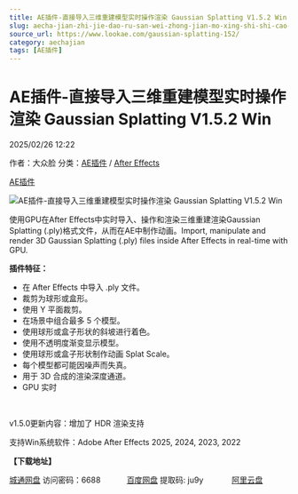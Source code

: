 ```yaml
---
title: AE插件-直接导入三维重建模型实时操作渲染 Gaussian Splatting V1.5.2 Win
slug: aecha-jian-zhi-jie-dao-ru-san-wei-zhong-jian-mo-xing-shi-shi-cao-zuo-xuan-ran-gaussian-splatting-v1-5-2-win
source_url: https://www.lookae.com/gaussian-splatting-152/
category: aechajian
tags: [AE插件]
---
```

# AE插件-直接导入三维重建模型实时操作渲染 Gaussian Splatting V1.5.2 Win

2025/02/26 12:22

作者：大众脸
分类：[AE插件](https://www.lookae.com/after-effects/aechajian/) / [After Effects](https://www.lookae.com/after-effects/)

[AE插件](https://www.lookae.com/tag/ae%e6%8f%92%e4%bb%b6/)

![AE插件-直接导入三维重建模型实时操作渲染 Gaussian Splatting V1.5.2 Win](https://www.lookae.com/wp-content/uploads/2024/04/Gaussian-Splatting.jpg "AE插件-直接导入三维重建模型实时操作渲染 Gaussian Splatting V1.5.2 Win-LookAE.com")

使用GPU在After Effects中实时导入、操作和渲染三维重建渲染Gaussian Splatting (.ply)格式文件，从而在AE中制作动画。Import, manipulate and render 3D Gaussian Splatting (.ply) files inside After Effects in real-time with GPU.

**插件特征：**

* 在 After Effects 中导入 .ply 文件。
* 裁剪为球形或盒形。
* 使用 Y 平面裁剪。
* 在场景中组合最多 5 个模型。
* 使用球形或盒子形状的斜坡进行着色。
* 使用不透明度渐变显示模型。
* 使用球形或盒子形状制作动画 Splat Scale。
* 每个模型都可能因噪声而失真。
* 用于 3D 合成的渲染深度通道。
* GPU 实时

[﻿](https://cloud.video.taobao.com/play/u/null/p/1/e/6/t/1/459436708480.mp4)

v1.5.0更新内容：增加了 HDR 渲染支持

支持Win系统软件：Adobe After Effects 2025, 2024, 2023, 2022

**【下载地址】**

[城通网盘](https://url70.ctfile.com/f/2827370-1464409261-ceedba?p=4431) 访问密码：6688            [百度网盘](https://pan.baidu.com/s/1CMcuD59WST82FVA6UWdZ8w?pwd=ju9y) 提取码: ju9y             [阿里云盘](https://www.alipan.com/s/okMj5AwEtKw)
